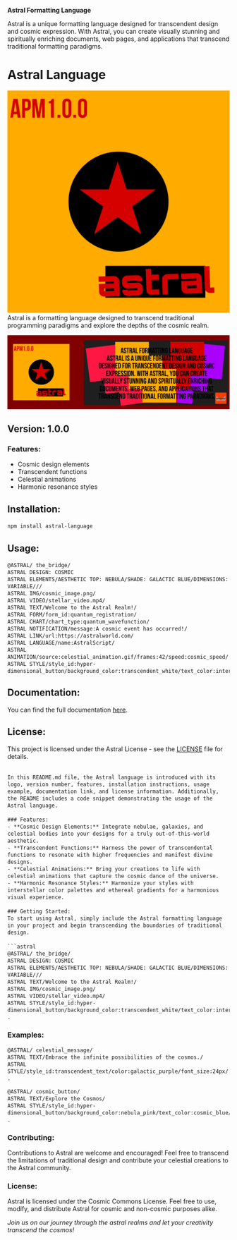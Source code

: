 **Astral Formatting Language**

Astral is a unique formatting language designed for transcendent design and cosmic expression. With Astral, you can create visually stunning and spiritually enriching documents, web pages, and applications that transcend traditional formatting paradigms.

# Astral Language

![Astral Logo]( logo_astral.jpg)
Astral is a formatting language designed to transcend traditional programming paradigms and explore the depths of the cosmic realm.

![Astral Logo]( astral.jpg)


## Version: 1.0.0

### Features:
- Cosmic design elements
- Transcendent functions
- Celestial animations
- Harmonic resonance styles

## Installation:

```bash
npm install astral-language
```

## Usage:

```astral
@ASTRAL/ the_bridge/
ASTRAL DESIGN: COSMIC
ASTRAL ELEMENTS/AESTHETIC TOP: NEBULA/SHADE: GALACTIC BLUE/DIMENSIONS: VARIABLE///
ASTRAL IMG/cosmic_image.png/
ASTRAL VIDEO/stellar_video.mp4/
ASTRAL TEXT/Welcome to the Astral Realm!/
ASTRAL FORM/form_id:quantum_registration/
ASTRAL CHART/chart_type:quantum_wavefunction/
ASTRAL NOTIFICATION/message:A cosmic event has occurred!/
ASTRAL LINK/url:https://astralworld.com/
ASTRAL LANGUAGE/name:AstralScript/
ASTRAL ANIMATION/source:celestial_animation.gif/frames:42/speed:cosmic_speed/
ASTRAL STYLE/style_id:hyper-dimensional_button/background_color:transcendent_white/text_color:interstellar_gold/border_radius:8px/
```

## Documentation:
You can find the full documentation [here](docs/documentation.md).

## License:
This project is licensed under the Astral License - see the [LICENSE](LICENSE) file for details.

```

In this README.md file, the Astral language is introduced with its logo, version number, features, installation instructions, usage example, documentation link, and license information. Additionally, the README includes a code snippet demonstrating the usage of the Astral language.

### Features:
- **Cosmic Design Elements:** Integrate nebulae, galaxies, and celestial bodies into your designs for a truly out-of-this-world aesthetic.
- **Transcendent Functions:** Harness the power of transcendental functions to resonate with higher frequencies and manifest divine designs.
- **Celestial Animations:** Bring your creations to life with celestial animations that capture the cosmic dance of the universe.
- **Harmonic Resonance Styles:** Harmonize your styles with interstellar color palettes and ethereal gradients for a harmonious visual experience.

### Getting Started:
To start using Astral, simply include the Astral formatting language in your project and begin transcending the boundaries of traditional design.

```astral
@ASTRAL/ the_bridge/
ASTRAL DESIGN: COSMIC
ASTRAL ELEMENTS/AESTHETIC TOP: NEBULA/SHADE: GALACTIC BLUE/DIMENSIONS: VARIABLE///
ASTRAL TEXT/Welcome to the Astral Realm!/
ASTRAL IMG/cosmic_image.png/
ASTRAL VIDEO/stellar_video.mp4/
ASTRAL STYLE/style_id:hyper-dimensional_button/background_color:transcendent_white/text_color:interstellar_gold/border_radius:8px/
.
```

### Examples:
```astral
@ASTRAL/ celestial_message/
ASTRAL TEXT/Embrace the infinite possibilities of the cosmos./
ASTRAL STYLE/style_id:transcendent_text/color:galactic_purple/font_size:24px/
.
```

```astral
@ASTRAL/ cosmic_button/
ASTRAL TEXT/Explore the Cosmos/
ASTRAL STYLE/style_id:hyper-dimensional_button/background_color:nebula_pink/text_color:cosmic_blue/border_radius:10px/
.
```

### Contributing:
Contributions to Astral are welcome and encouraged! Feel free to transcend the limitations of traditional design and contribute your celestial creations to the Astral community.

### License:
Astral is licensed under the Cosmic Commons License. Feel free to use, modify, and distribute Astral for cosmic and non-cosmic purposes alike.

*Join us on our journey through the astral realms and let your creativity transcend the cosmos!*
